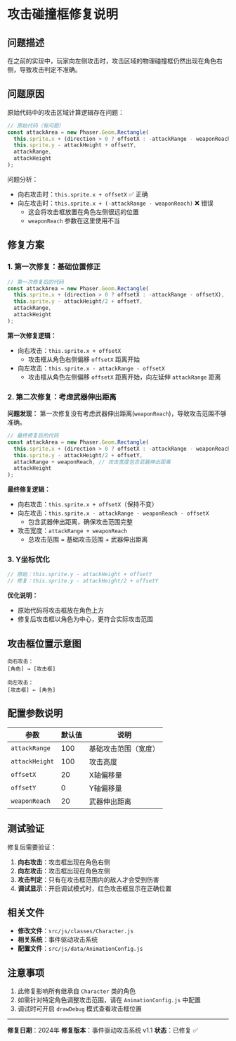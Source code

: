 # 攻击碰撞框修复说明

## 问题描述

在之前的实现中，玩家向左侧攻击时，攻击区域的物理碰撞框仍然出现在角色右侧，导致攻击判定不准确。

## 问题原因

原始代码中的攻击区域计算逻辑存在问题：

```javascript
// 原始代码（有问题）
const attackArea = new Phaser.Geom.Rectangle(
  this.sprite.x + (direction > 0 ? offsetX : -attackRange - weaponReach),
  this.sprite.y - attackHeight + offsetY,
  attackRange,
  attackHeight
);
```

问题分析：
- 向右攻击时：`this.sprite.x + offsetX` ✅ 正确
- 向左攻击时：`this.sprite.x + (-attackRange - weaponReach)` ❌ 错误
  - 这会将攻击框放置在角色左侧很远的位置
  - `weaponReach` 参数在这里使用不当

## 修复方案

### 1. 第一次修复：基础位置修正

```javascript
// 第一次修复后的代码
const attackArea = new Phaser.Geom.Rectangle(
  this.sprite.x + (direction > 0 ? offsetX : -attackRange - offsetX),
  this.sprite.y - attackHeight/2 + offsetY,
  attackRange,
  attackHeight
);
```

**第一次修复逻辑：**
- 向右攻击：`this.sprite.x + offsetX`
  - 攻击框从角色右侧偏移 `offsetX` 距离开始
- 向左攻击：`this.sprite.x - attackRange - offsetX`
  - 攻击框从角色左侧偏移 `offsetX` 距离开始，向左延伸 `attackRange` 距离

### 2. 第二次修复：考虑武器伸出距离

**问题发现：** 第一次修复没有考虑武器伸出距离(`weaponReach`)，导致攻击范围不够准确。

```javascript
// 最终修复后的代码
const attackArea = new Phaser.Geom.Rectangle(
  this.sprite.x + (direction > 0 ? offsetX : -attackRange - weaponReach - offsetX),
  this.sprite.y - attackHeight/2 + offsetY,
  attackRange + weaponReach, // 攻击宽度包含武器伸出距离
  attackHeight
);
```

**最终修复逻辑：**
- 向右攻击：`this.sprite.x + offsetX`（保持不变）
- 向左攻击：`this.sprite.x - attackRange - weaponReach - offsetX`
  - 包含武器伸出距离，确保攻击范围完整
- 攻击宽度：`attackRange + weaponReach`
  - 总攻击范围 = 基础攻击范围 + 武器伸出距离

### 3. Y坐标优化

```javascript
// 原始：this.sprite.y - attackHeight + offsetY
// 修复：this.sprite.y - attackHeight/2 + offsetY
```

**优化说明：**
- 原始代码将攻击框放在角色上方
- 修复后攻击框以角色为中心，更符合实际攻击范围

## 攻击框位置示意图

```
向右攻击：
[角色] → [攻击框]

向左攻击：
[攻击框] ← [角色]
```

## 配置参数说明

| 参数 | 默认值 | 说明 |
|------|--------|------|
| `attackRange` | 100 | 基础攻击范围（宽度）|
| `attackHeight` | 100 | 攻击高度 |
| `offsetX` | 20 | X轴偏移量 |
| `offsetY` | 0 | Y轴偏移量 |
| `weaponReach` | 20 | 武器伸出距离 |

## 测试验证

修复后需要验证：

1. **向右攻击**：攻击框出现在角色右侧
2. **向左攻击**：攻击框出现在角色左侧
3. **攻击判定**：只有在攻击框范围内的敌人才会受到伤害
4. **调试显示**：开启调试模式时，红色攻击框显示在正确位置

## 相关文件

- **修改文件**：`src/js/classes/Character.js`
- **相关系统**：事件驱动攻击系统
- **配置文件**：`src/js/data/AnimationConfig.js`

## 注意事项

1. 此修复影响所有继承自 `Character` 类的角色
2. 如需针对特定角色调整攻击范围，请在 `AnimationConfig.js` 中配置
3. 调试时可开启 `drawDebug` 模式查看攻击框位置

---

**修复日期**：2024年
**修复版本**：事件驱动攻击系统 v1.1
**状态**：已修复 ✅